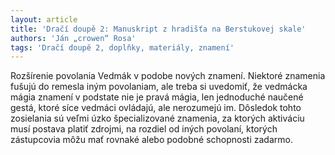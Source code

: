 ```yaml
---
layout: article
title: 'Dračí doupě 2: Manuskript z hradišťa na Berstukovej skale'
authors: 'Ján „crowen“ Rosa'
tags: 'Dračí doupě 2, doplňky, materiály, znamení'
---
```


Rozšírenie povolania Vedmák v podobe
nových znamení. Niektoré znamenia fušujú
do remesla iným povolaniam, ale treba
si uvedomiť, že vedmácka mágia znamení v
podstate nie je pravá mágia, len jednoduché
naučené gestá, ktoré síce vedmáci ovládajú,
ale nerozumejú im. Dôsledok tohto zosielania
sú veľmi úzko špecializované znamenia, za ktorých
aktiváciu musí postava platiť zdrojmi, na
rozdiel od iných povolaní, ktorých zástupcovia
môžu mať rovnaké alebo podobné schopnosti
zadarmo.
